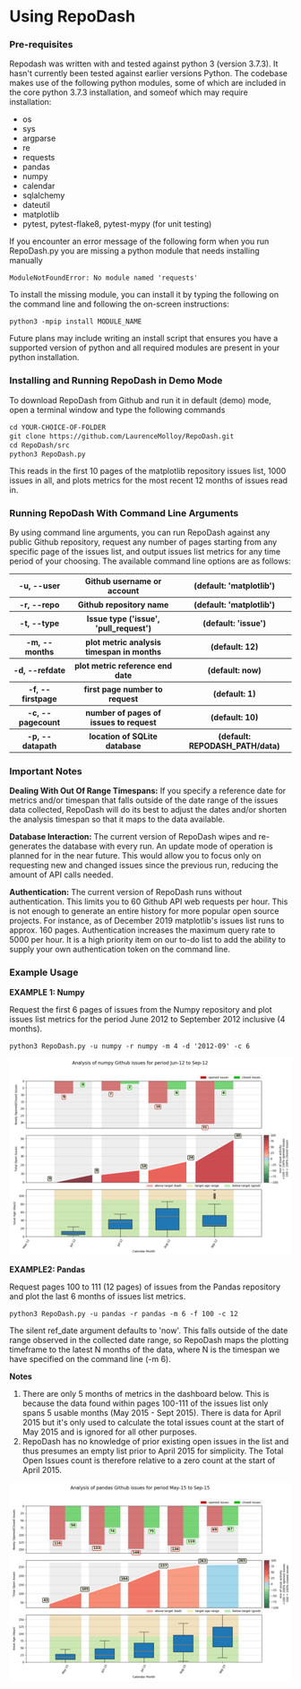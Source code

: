 <h1>Using RepoDash</h1>

<h3>Pre-requisites</h3>

Repodash was written with and tested against python 3 (version 3.7.3). It hasn't currently been tested 
against earlier versions Python. The codebase makes use of the following python modules, some of which 
are included in the core python 3.7.3 installation, and someof which may require installation:

- os
- sys
- argparse
- re
- requests
- pandas
- numpy
- calendar
- sqlalchemy
- dateutil
- matplotlib
- pytest, pytest-flake8, pytest-mypy (for unit testing)

If you encounter an error message of the following form when you run RepoDash.py you are missing a python module 
that needs installing manually

    ModuleNotFoundError: No module named 'requests'

To install the missing module, you can install it by typing the following on the command line and following the 
on-screen instructions:

    python3 -mpip install MODULE_NAME

Future plans may include writing an install script that ensures you have a supported version of python and all 
required modules are present in your python installation.

<h3>Installing and Running RepoDash in Demo Mode</h3>

To download RepoDash from Github and run it in default (demo) mode, open a terminal window and 
type the following commands 

    cd YOUR-CHOICE-OF-FOLDER
    git clone https://github.com/LaurenceMolloy/RepoDash.git
    cd RepoDash/src
    python3 RepoDash.py

This reads in the first 10 pages of the matplotlib repository issues list, 1000 issues in all, 
and plots metrics for the most recent 12 months of issues read in.

<h3>Running RepoDash With Command Line Arguments</h3>

By using command line arguments, you can run RepoDash against any public Github repository, request 
any number of pages starting from any specific page of the issues list, and output issues list metrics
for any time period of your choosing. The available command line options are as follows:

<p>
<table>
<tr><th>-u, --user</th>          <th>Github username or account</th>              <th>(default: 'matplotlib')</th></tr>
<tr><th>-r, --repo</th>          <th>Github repository name</th>                  <th>(default: 'matplotlib')</th></tr>
<tr><th>-t, --type</th>          <th>Issue type ('issue', 'pull_request')</th>    <th>(default: 'issue')</th></tr>
<tr><th>-m, --months</th>        <th>plot metric analysis timespan in months</th> <th>(default: 12)</th></tr>
<tr><th>-d, --refdate</th>       <th>plot metric reference end date</th>          <th>(default: now)</th></tr>
<tr><th>-f, --firstpage</th>     <th>first page number to request</th>            <th>(default: 1)</th></tr>
<tr><th>-c, --pagecount</th>     <th>number of pages of issues to request</th>    <th>(default: 10)</th></tr>
<tr><th>-p, --datapath</th>      <th>location of SQLite database</th>             <th>(default: REPODASH_PATH/data)</th></tr>
</table>
</p>

<h3>Important Notes</h3>

**Dealing With Out Of Range Timespans:** If you specify a reference date for metrics and/or timespan 
that falls outside of the date range of the issues data collected, RepoDash will do its best to adjust 
the dates and/or shorten the analysis timespan so that it maps to the data available.

**Database Interaction:** The current version of RepoDash wipes and re-generates the database with every run. 
An update mode of operation is planned for in the near future. This would allow you to focus only on 
requesting new and changed issues since the previous run, reducing the amount of API calls needed.

**Authentication:** The current version of RepoDash runs without authentication. This limits you to 60 
Github API web requests per hour. This is not enough to generate an entire history for more popular open 
source projects. For instance, as of December 2019 matplotlib's issues list runs to approx. 160 pages. 
Authentication increases the maximum query rate to 5000 per hour. It is a high priority item on our 
to-do list to add the ability to supply your own authentication token on the command line.

<h3>Example Usage</h3>

**EXAMPLE 1: Numpy** 

Request the first 6 pages of issues from the Numpy repository and plot issues list metrics for the period June 2012 
to September 2012 inclusive (4 months).

    python3 RepoDash.py -u numpy -r numpy -m 4 -d '2012-09' -c 6

![Screenshot](images/RepoDash_UserGuide_Ex1_Numpy.png)

**EXAMPLE2: Pandas** 

Request pages 100 to 111 (12 pages) of issues from the Pandas repository and plot the last 6 months of issues list 
metrics. 

    python3 RepoDash.py -u pandas -r pandas -m 6 -f 100 -c 12

The silent ref_date argument defaults to 'now'. This falls outside of the date range observed in the collected date range, 
so RepoDash maps the plotting timeframe to the latest N months of the data, where N is the timespan we have specified on
the command line (-m 6).

**Notes**
<p>
<ol>
<li>There are only 5 months of metrics in the dashboard below. This is because the data found within pages 100-111 of the 
issues list only spans 5 usable months (May 2015 - Sept 2015). There is data for April 2015 but it's only used to calculate
the total issues count at the start of May 2015 and is ignored for all other purposes.</li>
<li>RepoDash has no knowledge of prior existing open issues in the list and thus presumes an empty list prior to April 2015 
for simplicity. The Total Open Issues count is therefore relative to a zero count at the start of April 2015.</li>
</ol>
</p>

![Screenshot](images/RepoDash_UserGuide_Ex2_Pandas.png)


